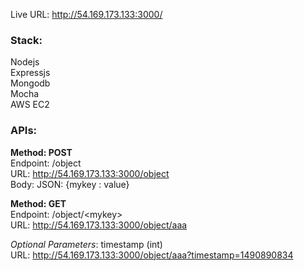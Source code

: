 Live URL: http://54.169.173.133:3000/

### Stack:

Nodejs  
Expressjs   
Mongodb   
Mocha   
AWS EC2   

### APIs:

**Method: POST**    
Endpoint: /object   
URL: http://54.169.173.133:3000/object  
Body: JSON: {mykey : value}

**Method: GET**     
Endpoint: /object/\<mykey>      
URL: http://54.169.173.133:3000/object/aaa

*Optional Parameters*: timestamp (int)      
URL: http://54.169.173.133:3000/object/aaa?timestamp=1490890834

